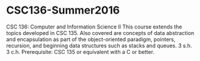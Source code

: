 # CSC136-Summer2016
CSC 136: Computer and Information Science II   This course extends the topics developed in CSC 135. Also covered are concepts of data abstraction and encapsulation as part of the object-oriented paradigm, pointers, recursion, and beginning data structures such as stacks and queues.   3 s.h. 3 c.h.  Prerequisite: CSC 135 or equivalent with a C or better. 
